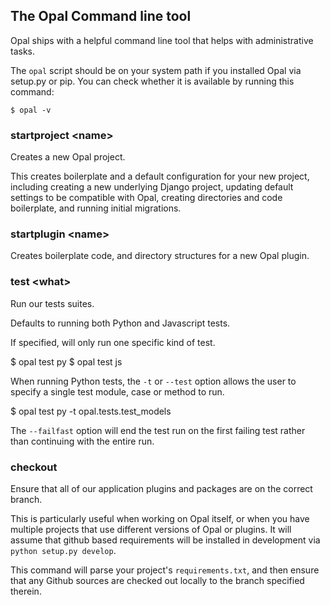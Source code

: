 ## The Opal Command line tool

Opal ships with a helpful command line tool that helps with administrative tasks.

The `opal` script should be on your system path if you installed Opal via setup.py or
pip. You can check whether it is available by running this command:

    $ opal -v

### startproject &lt;name&gt;

Creates a new Opal project.

This creates boilerplate and a default configuration for your new project, including
creating a new underlying Django project, updating default settings to be compatible
with Opal, creating directories and code boilerplate, and running initial migrations.

### startplugin &lt;name&gt;

Creates boilerplate code, and directory structures for a new Opal plugin.

### test &lt;what&gt;

Run our tests suites.

Defaults to running both Python and Javascript tests.

If specified, will only run one specific kind of test.

   $ opal test py
   $ opal test js

When running Python tests, the `-t` or `--test` option allows the user to specify a single
test module, case or method to run.

   $ opal test py -t opal.tests.test_models

The `--failfast` option will end the test run on the first failing test rather than
continuing with the entire run.

### checkout

Ensure that all of our application plugins and packages are on the correct branch.

This is particularly useful when working on Opal itself, or when you have multiple
projects that use different versions of Opal or plugins. It will assume that github
based requirements will be installed in development via `python setup.py develop`.

This command will parse your project's `requirements.txt`, and then ensure that any
Github sources are checked out locally to the branch specified therein.
